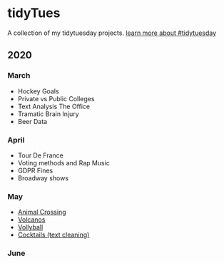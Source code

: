 # tidyTues
A collection of my tidytuesday projects. [learn more about \#tidytuesday](https://github.com/rfordatascience/tidytuesday)


## 2020

### March
* Hockey Goals
* Private vs Public Colleges
* Text Analysis The Office
* Tramatic Brain Injury 
* Beer Data

### April
* Tour De France
* Voting methods and Rap Music
* GDPR Fines
* Broadway shows

### May
* [Animal Crossing](https://github.com/delabj/tidyTues/tree/master/2020/Month%2005/2020-05-05)
* [Volcanos](https://github.com/delabj/tidyTues/tree/master/2020/Month%2005/2020-05-12)
* [Vollyball](https://github.com/delabj/tidyTues/tree/master/2020/Month%2005)
* [Cocktails (text cleaning)](https://github.com/delabj/tidyTues/tree/master/2020/Month%2005/2020-05-26)
### June
